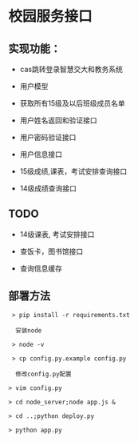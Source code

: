 # 校园服务接口

## 实现功能：

* cas跳转登录智慧交大和教务系统

* 用户模型

* 获取所有15级及以后班级成员名单

* 用户姓名返回和验证接口

* 用户密码验证接口

* 用户信息接口

* 15级成绩,课表，考试安排查询接口

* 14级成绩查询接口

## TODO

* 14级课表, 考试安排接口

* 查饭卡，图书馆接口

* 查询信息缓存

## 部署方法

```
 > pip install -r requirements.txt

  安装node
 
 > node -v

 > cp config.py.example config.py

  修改config.py配置

> vim config.py

> cd node_server;node app.js &

> cd ..;python deploy.py

> python app.py
```